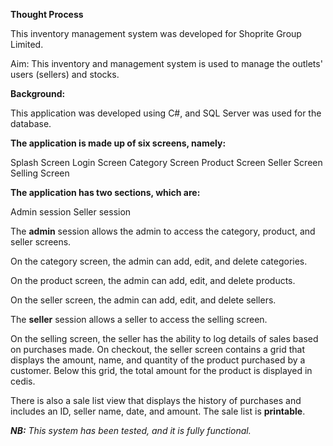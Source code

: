 **Thought Process**

This inventory management system was developed for Shoprite Group Limited. 

Aim: This inventory and management system is used to manage the outlets' users (sellers) and stocks.

**Background:**

This application was developed using C#, and SQL Server was used for the database. 

**The application is made up of six screens, namely:**

Splash Screen
Login Screen
Category Screen
Product Screen 
Seller Screen 
Selling Screen

**The application has two sections, which are:**

Admin session
Seller session

The **admin** session allows the admin to access the category, product, and seller screens.  

On the category screen, the admin can add, edit, and delete categories. 

On the product screen, the admin can add, edit, and delete products. 

On the seller screen, the admin can add, edit, and delete sellers. 

The **seller** session allows a seller to access the selling screen.  

On the selling screen, the seller has the ability to log details of sales based on purchases made. On checkout, the seller screen contains a grid that displays the amount, name, and quantity of the product purchased by a customer. Below this grid, the total amount for the product is displayed in cedis. 

There is also a sale list view that displays the history of purchases and includes an ID, seller name, date, and amount. The sale list is **printable**. 

_**NB:** This system has been tested, and it is fully functional._

